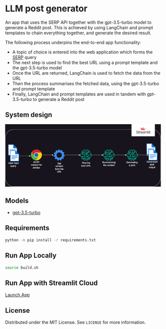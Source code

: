 # LLM post generator
An app that uses the SERP API together with the gpt-3.5-turbo model to generate a Reddit post. This is achieved by using
LangChain and prompt templates to chain everything together, and generate the desired result.

The following process underpins the end-to-end app functionality:
* A topic of choice is entered into the web application which forms the [SERP](https://serper.dev/) query
* The next step is used to find the best URL using a prompt template and the gpt-3.5-turbo model
* Once the URL are returned, LangChain is used to fetch the data from the URL
* Then the process summarises the fetched data, using the gpt-3.5-turbo and prompt template
* Finally, LangChain and prompt templates are used in tandem with gpt-3.5-turbo to generate a Reddit post


## System design

![system-design](img/system-design.drawio.png)


## Models

- [gpt-3.5-turbo](https://platform.openai.com/docs/models/gpt-3-5)


## Requirements

```bash
python -m pip install -r requirements.txt
```


## Run App Locally

```bash
source build.sh
```


## Run App with Streamlit Cloud

[Launch App](https://llm-post-generator.streamlit.app/)


## License

Distributed under the MIT License. See `LICENSE` for more information.
